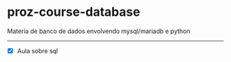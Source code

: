 # proz-course-database
Materia de banco de dados envolvendo mysql/mariadb e python

<hr/>

-[x] Aula sobre sql<br>